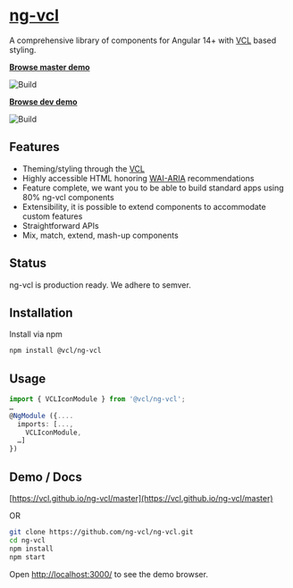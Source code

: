 # [ng-vcl](https://vcl.github.io/ng-vcl/master/)

A comprehensive library of components for Angular 14+ with [VCL](http://vcl.github.io/) based styling.

**[Browse master demo](https://vcl.github.io/ng-vcl/master)**

![Build](https://github.com/vcl/ng-vcl/workflows/Build/badge.svg?branch=master)

**[Browse dev demo](https://vcl.github.io/ng-vcl/dev)**

![Build](https://github.com/vcl/ng-vcl/workflows/Build/badge.svg?branch=dev)

## Features

- Theming/styling through the [VCL](http://vcl.github.io/)
- Highly accessible HTML honoring [WAI-ARIA](https://www.w3.org/WAI/intro/aria) recommendations
- Feature complete, we want you to be able to build standard apps using 80% ng-vcl components
- Extensibility, it is possible to extend components to accommodate custom features
- Straightforward APIs
- Mix, match, extend, mash-up components

## Status

ng-vcl is production ready. We adhere to semver.

## Installation

Install via npm

```sh
npm install @vcl/ng-vcl
```

## Usage

```ts
import { VCLIconModule } from '@vcl/ng-vcl';
…
@NgModule ({....
  imports: [...,
    VCLIconModule,
  …]
})
```

## Demo / Docs

[https://vcl.github.io/ng-vcl/master](https://vcl.github.io/ng-vcl/master)

OR

```sh
git clone https://github.com/ng-vcl/ng-vcl.git
cd ng-vcl
npm install
npm start
```

Open [http://localhost:3000/](http://localhost:3000/) to see the demo browser.
